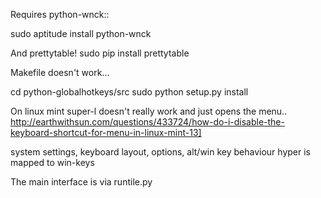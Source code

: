 Requires python-wnck::

  sudo aptitude install python-wnck

And prettytable!
  sudo pip install prettytable

Makefile doesn't work...

  cd python-globalhotkeys/src
    sudo python setup.py install

On linux mint super-l doesn't really work and just opens the menu..
http://earthwithsun.com/questions/433724/how-do-i-disable-the-keyboard-shortcut-for-menu-in-linux-mint-13]

system settings, keyboard layout, options, 
  alt/win key behaviour
    hyper is mapped to win-keys


The main interface is via runtile.py

  